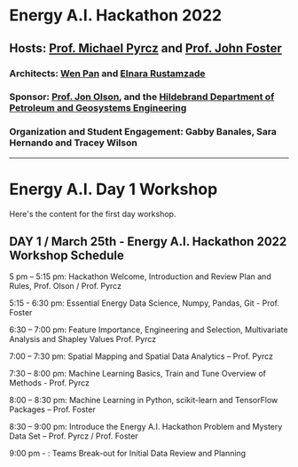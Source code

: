 # Energy A.I. Hackathon 2022

## Hosts: [Prof. Michael Pyrcz](https://twitter.com/GeostatsGuy) and [Prof. John Foster](https://twitter.com/johntfoster)

### Architects: [Wen Pan](https://www.linkedin.com/in/wen-pan/) and [Elnara Rustamzade](https://www.linkedin.com/in/elnara-rustamzade-779396162/?originalSubdomain=az)

### Sponsor: [Prof. Jon Olson](https://twitter.com/ProfJEOlson), and the [Hildebrand Department of Petroleum and Geosystems Engineering](https://twitter.com/UT_PGE)

### Organization and Student Engagement: Gabby Banales, Sara Hernando and Tracey Wilson
___

# Energy A.I. Day 1 Workshop

Here's the content for the first day workshop.

## **DAY 1 / March 25th - Energy A.I. Hackathon 2022 Workshop Schedule**

5 pm – 5:15 pm: Hackathon Welcome, Introduction and Review Plan and Rules, Prof. Olson / Prof. Pyrcz

5:15 - 6:30 pm: Essential Energy Data Science, Numpy, Pandas, Git - Prof. Foster

6:30 – 7:00 pm: Feature Importance, Engineering and Selection, Multivariate Analysis and Shapley Values
Prof. Pyrcz

7:00 – 7:30 pm: Spatial Mapping and Spatial Data Analytics – Prof. Pyrcz

7:30 – 8:00 pm: Machine Learning Basics, Train and Tune Overview of Methods - Prof. Pyrcz

8:00 – 8:30 pm: Machine Learning in Python, scikit-learn and TensorFlow Packages – Prof. Foster

8:30 – 9:00 pm: Introduce the Energy A.I. Hackathon Problem and Mystery Data Set – Prof. Pyrcz / Prof. Foster

9:00 pm - : Teams Break-out for Initial Data Review and Planning
